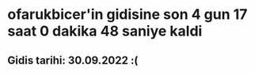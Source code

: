 # ofarukbicer'in gidisine son 4 gun 17 saat 0 dakika 48 saniye kaldi

## Gidis tarihi: 30.09.2022 :(